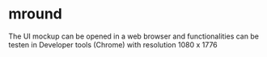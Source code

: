 # mround

The UI mockup can be opened in a web browser and functionalities can be testen in Developer tools (Chrome) with resolution 1080 x 1776
